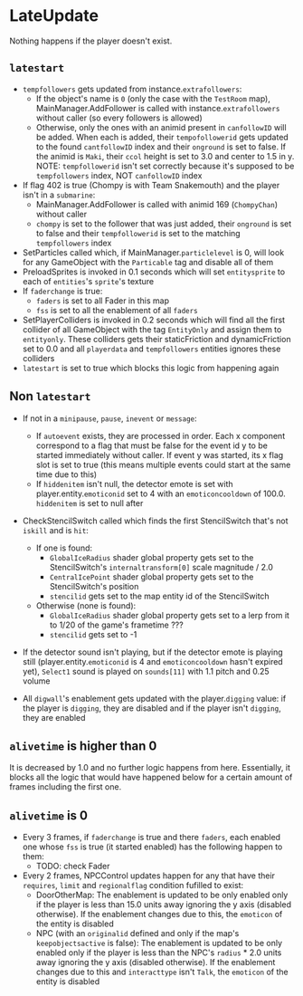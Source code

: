 # LateUpdate
Nothing happens if the player doesn't exist.

## `latestart`

- `tempfollowers` gets updated from instance.`extrafollowers`:
    - If the object's name is `0` (only the case with the `TestRoom` map), MainManager.AddFollower is called with instance.`extrafollowers` without caller (so every followers is allowed)
    - Otherwise, only the ones with an animid present in `canfollowID` will be added. When each is added, their `tempofollowerid` gets updated to the found `cantfollowID` index and their `onground` is set to false. If the animid is `Maki`, their `ccol` height is set to 3.0 and center to 1.5 in y. NOTE: `tempfollowerid` isn't set correctly because it's supposed to be `tempfollowers` index, NOT `canfollowID` index
- If flag 402 is true (Chompy is with Team Snakemouth) and the player isn't in a `submarine`:
    - MainManager.AddFollower is called with animid 169 (`ChompyChan`) without caller
    - `chompy` is set to the follower that was just added, their `onground` is set to false and their `tempfollowerid` is set to the matching `tempfollowers` index
- SetParticles called which, if MainManager.`particlelevel` is 0, will look for any GameObject with the `Particable` tag and disable all of them
- PreloadSprites is invoked in 0.1 seconds which will set `entitysprite` to each of `entities`'s `sprite`'s texture
- If `faderchange` is true:
    - `faders` is set to all Fader in this map
    - `fss` is set to all the enablement of all `faders`
- SetPlayerColliders is invoked in 0.2 seconds which will find all the first collider of all GameObject with the tag `EntityOnly` and assign them to `entityonly`. These colliders gets their staticFriction and dynamicFriction set to 0.0 and all `playerdata` and `tempfollowers` entities ignores these colliders
- `latestart` is set to true which blocks this logic from happening again

## Non `latestart`

- If not in a `minipause`, `pause`, `inevent` or `message`:
    - If `autoevent` exists, they are processed in order. Each x component correspond to a flag that must be false for the event id y to be started immediately without caller. If event y was started, its x flag slot is set to true (this means multiple events could start at the same time due to this)
    - If `hiddenitem` isn't null, the detector emote is set with player.entity.`emoticonid` set to 4 with an `emoticoncooldown` of 100.0. `hiddenitem` is set to null after
- CheckStencilSwitch called which finds the first StencilSwitch that's not `iskill` and is `hit`:
    - If one is found:
        - `GlobalIceRadius` shader global property gets set to the StencilSwitch's `internaltransform[0]` scale magnitude / 2.0
        - `CentralIcePoint` shader global property gets set to the StencilSwitch's position
        - `stencilid` gets set to the map entity id of the StencilSwitch
    - Otherwise (none is found):
        - `GlobalIceRadius` shader global property gets set to a lerp from it to 1/20 of the game's frametime ???
        - `stencilid` gets set to -1


- If the detector sound isn't playing, but if the detector emote is playing still (player.entity.`emoticonid` is 4 and `emoticoncooldown` hasn't expired yet), `Select1` sound is played on `sounds[11]` with 1.1 pitch and 0.25 volume
- All `digwall`'s enablement gets updated with the player.`digging` value: if the player is `digging`, they are disabled and if the player isn't `digging`, they are enabled

## `alivetime` is higher than 0
It is decreased by 1.0 and no further logic happens from here. Essentially, it blocks all the logic that would have happened below for a certain amount of frames including the first one.

## `alivetime` is 0

- Every 3 frames, if `faderchange` is true and there `faders`, each enabled one whose `fss` is true (it started enabled) has the following happen to them:
    - TODO: check Fader
- Every 2 frames, NPCControl updates happen for any that have their `requires`, `limit` and `regionalflag` condition fufilled to exist:
    - DoorOtherMap: The enablement is updated to be only enabled only if the player is less than 15.0 units away ignoring the y axis (disabled otherwise). If the enablement changes due to this, the `emoticon` of the entity is disabled
    - NPC (with an `originalid` defined and only if the map's `keepobjectsactive` is false): The enablement is updated to be only enabled only if the player is less than the NPC's `radius` * 2.0 units away ignoring the y axis (disabled otherwise). If the enablement changes due to this and `interacttype` isn't `Talk`, the `emoticon` of the entity is disabled